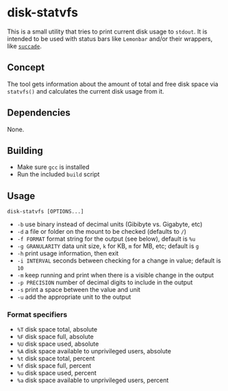 # disk-statvfs 

This is a small utility that tries to print current disk usage to `stdout`.
It is intended to be used with status bars like `Lemonbar` and/or their 
wrappers, like [`succade`](https://github.com/domsson/succade).

## Concept 

The tool gets information about the amount of total and free disk space via 
`statvfs()` and calculates the current disk usage from it. 

## Dependencies

None.

## Building

- Make sure `gcc` is installed
- Run the included `build` script

## Usage

    disk-statvfs [OPTIONS...]

- `-b` use binary instead of decimal units (Gibibyte vs. Gigabyte, etc)
- `-d` a file or folder on the mount to be checked (defaults to `/`)
- `-f FORMAT` format string for the output (see below), default is `%u`
- `-g GRANULARITY` data unit size, `k` for KB, `m` for MB, etc; default is `g`
- `-h` print usage information, then exit
- `-i INTERVAL` seconds between checking for a change in value; default is `10`
- `-m` keep running and print when there is a visible change in the output 
- `-p PRECISION` number of decimal digits to include in the output
- `-s` print a space between the value and unit
- `-u` add the appropriate unit to the output

### Format specifiers

- `%T` disk space total, absolute
- `%F` disk space full, absolute
- `%U` disk space used, absolute
- `%A` disk space available to unprivileged users, absolute
- `%t` disk space total, percent
- `%f` disk space full, percent
- `%u` disk space used, percent
- `%a` disk space available to unprivileged users, percent

